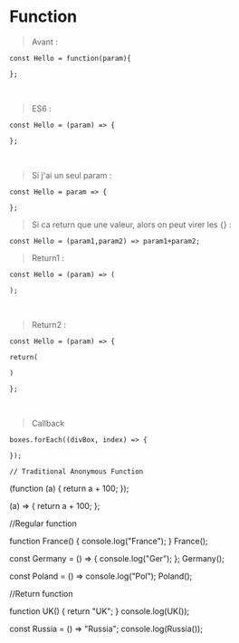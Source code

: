 # Function

> Avant : 

    const Hello = function(param){
    
    };
<br>

> ES6 : 

    const Hello = (param) => {
    
    };
<br>

> Si j'ai un seul param : 

    const Hello = param => {
    
    };
    
> Si ca return que une valeur, alors on peut virer les {} : 

    const Hello = (param1,param2) => param1+param2;
    
> Return1 : 

    const Hello = (param) => (
    
    );   
<br>

> Return2 : 

    const Hello = (param) => {
    
    return(
    
    )
    
    };   
<br>

>Callback 

    boxes.forEach((divBox, index) => {

    });
    
    // Traditional Anonymous Function
(function (a) {
  return a + 100;
});

(a) => {
  return a + 100;
};


//Regular function

function France() {
  console.log("France");
}
France();

const Germany = () => {
  console.log("Ger");
};
Germany();

const Poland = () => console.log("Pol");
Poland();

//Return function

function UK() {
  return "UK";
}
console.log(UK());

const Russia = () => "Russia";
console.log(Russia());
